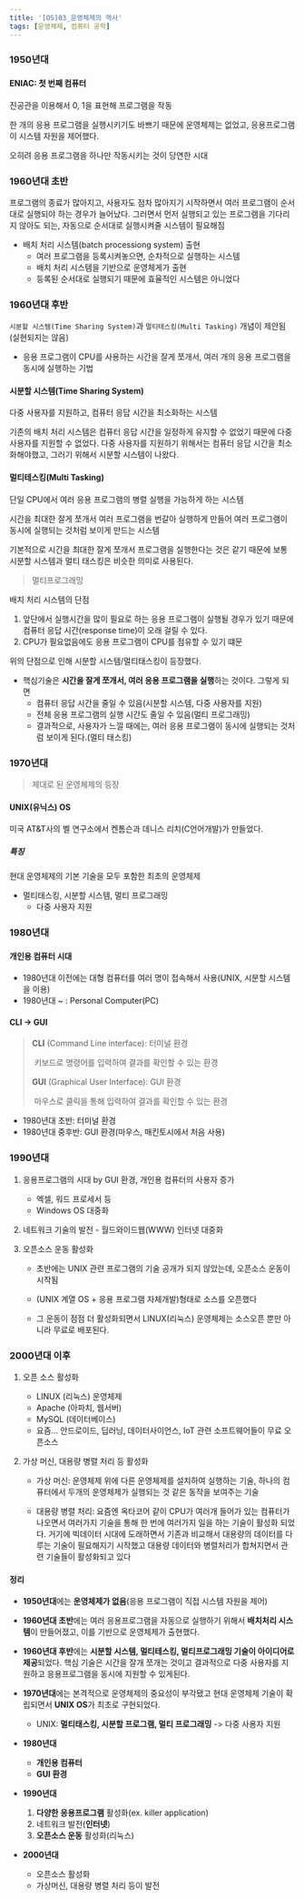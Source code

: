 ```yaml
---
title: '[OS]03_운영체제의 역사'
tags: [운영체제, 컴퓨터 공학]
---
```


### 1950년대

#### ENIAC: 첫 번째 컴퓨터

진공관을 이용해서 0, 1을 표현해 프로그램을 작동

한 개의 응용 프로그램을 실행시키기도 바쁘기 때문에 운영체제는 없었고, 응용프로그램이 시스템 자원을 제어했다.

오히려 응용 프로그램을 하나만 작동시키는 것이 당연한 시대

### 1960년대 초반

프로그램의 종료가 많아지고, 사용자도 점차 많아지기 시작하면서 여러 프로그램이 순서대로 실행되야 하는 경우가 늘어났다. 그러면서 먼저 실행되고 있는 프로그램을 기다리지 않아도 되는, 자동으로 순서대로 실행시켜줄 시스템이 필요해짐

- 배치 처리 시스템(batch processiong system) 출현
  - 여러 프로그램을 등록시켜놓으면, 순차적으로 실행하는 시스템
  - 배치 처리 시스템을 기반으로 운영체게가 출현
  - 등록된 순서대로 실행되기 때문에 효율적인 시스템은 아니었다

### 1960년대 후반

`시분할 시스템(Time Sharing System)`과 `멀티테스킹(Multi Tasking)` 개념이 제안됨(실현되지는 않음)

- 응용 프로그램이 CPU를 사용하는 시간을 잘게 쪼개서, 여러 개의 응용 프로그램을 동시에 실행하는 기법

#### 시분할 시스템(Time Sharing System)

다중 사용자를 지원하고, 컴퓨터 응답 시간을 최소화하는 시스템

기존의 배치 처리 시스템은 컴퓨터 응답 시간을 일정하게 유지할 수 없었기 때문에 다중 사용자를 지원할 수 없었다. 다중 사용자를 지원하기 위해서는 컴퓨터 응답 시간을 최소화해야했고, 그러기 위해서 시분할 시스템이 나왔다.

#### 멀티테스킹(Multi Tasking)

단일 CPU에서 여러 응용 프로그램의 병렬 실행을 가능하게 하는 시스템

시간을 최대한 잘게 쪼개서 여러 프로그램을 번갈아 실행하게 만들어 여러 프로그램이 동시에 실행되는 것처럼 보이게 만드는 시스템

기본적으로 시간을 최대한 잘게 쪼개서 프로그램을 실행한다는 것은 같기 때문에 보통 시분할 시스템과 멀티 태스킹은 비슷한 의미로 사용된다.

> 멀티프로그래밍

배치 처리 시스템의 단점

1. 앞단에서 실행시간을 많이 필요로 하는 응용 프로그램이 실행될 경우가 있기 때문에 컴퓨터 응답 시간(response time)이 오래 걸릴 수 있다.
2. CPU가 필요없음에도 응용 프로그램이 CPU를 점유할 수 있기 떄문

위의 단점으로 인해 시분할 시스템/멀티태스킹이 등장했다.

- 핵심기술은 **시간을 잘게 쪼개서, 여러 응용 프로그램을 실행**하는 것이다. 그렇게 되면
  - 컴퓨터 응답 시간을 줄일 수 있음(시분할 시스템, 다중 사용자를 지원)
  - 전체 응용 프로그램의 실행 시간도 줄일 수 있음(멀티 프로그래밍)
  - 결과적으로, 사용자가 느낄 때에는, 여러 응용 프로그램이 동시에 실행되는 것처럼 보이게 된다.(멀티 태스킹)

### 1970년대

> 제대로 된 운영체제의 등장

#### UNIX(유닉스) OS

미국 AT&T사의 벨 연구소에서 켄톰슨과 데니스 리치(C언어개발)가 만들었다.

##### 특징

현대 운영체제의 기본 기술을 모두 포함한 최초의 운영체제

- 멀티태스킹, 시분할 시스템, 멀티 프로그래밍
  - 다중 사용자 지원

### 1980년대

#### 개인용 컴퓨터 시대

- 1980년대 이전에는 대형 컴퓨터를 여러 명이 접속해서 사용(UNIX, 시분할 시스템을 이용)
- 1980년대 ~ : Personal Computer(PC)

#### CLI -> GUI

> **CLI** (Command Line interface): 터미널 환경
>
> ​ 키보드로 명령어를 입력하여 결과를 확인할 수 있는 환경
>
> **GUI** (Graphical User Interface): GUI 환경
>
> ​ 마우스로 클릭을 통해 입력하여 결과를 확인할 수 있는 환경

- 1980년대 초반: 터미널 환경
- 1980년대 중후반: GUI 환경(마우스, 매킨토시에서 처음 사용)

### 1990년대

1. 응용프로그램의 시대 by GUI 환경, 개인용 컴퓨터의 사용자 증가

   - 엑셀, 워드 프로세서 등
   - Windows OS 대중화

2. 네트워크 기술의 발전 - 월드와이드웹(WWW) 인터넷 대중화

3. 오픈소스 운동 활성화

   - 초반에는 UNIX 관련 프로그램의 기술 공개가 되지 않았는데, 오픈소스 운동이 시작됨

   - (UNIX 계열 OS + 응용 프로그램 자체개발)형태로 소스를 오픈했다
   - 그 운동이 점점 더 활성화되면서 LINUX(리눅스) 운영체제는 소스오픈 뿐만 아니라 무료로 배포된다.

### 2000년대 이후

1. 오픈 소스 활성화

   - LINUX (리눅스) 운영체제
   - Apache (아파치, 웹서버)
   - MySQL (데이터베이스)
   - 요즘... 안드로이드, 딥러닝, 데이터사이언스, IoT 관련 소프트웨어들이 무료 오픈소스

2. 가상 머신, 대용량 병렬 처리 등 활성화

   - 가상 머신: 운영체제 위에 다른 운영체제를 설치하여 실행하는 기술, 하나의 컴퓨터에서 두개의 운영체제가 실행되는 것 같은 동작을 보여주는 기술

   - 대용량 병렬 처리: 요즘엔 옥타코어 같이 CPU가 여러개 들어가 있는 컴퓨터가 나오면서 여러가지 기술을 통해 한 번에 여러가지 일을 하는 기술이 활성화 되었다. 거기에 빅데이터 시대에 도래하면서 기존과 비교해서 대용량의 데이터를 다루는 기술이 필요해지기 시작했고 대용량 데이터와 병렬처리가 합쳐지면서 관련 기술들이 활성화되고 있다

#### 정리

- **1950년대**에는 **운영체제가 없음**(응용 프로그램이 직접 시스템 자원을 제어)
- **1960년대 초반**에는 여러 응용프로그램을 자동으로 실행하기 위해서 **배치처리 시스템**이 만들어졌고, 이를 기반으로 운영체제가 출현했다.

- **1960년대 후반**에는 **시분할 시스템, 멀티테스킹, 멀티프로그래밍 기술이 아이디어로 제공**되었다. 핵심 기술은 시간을 잘개 쪼개는 것이고 결과적으로 다중 사용자를 지원하고 응용프로그램을 동시에 지원할 수 있게된다.
- **1970년대**에는 본격적으로 운영체제의 중요성이 부각됐고 현대 운영체제 기술이 확립되면서 **UNIX OS**가 최초로 구현되었다.
  - UNIX: **멀티태스킹, 시분할 프로그램, 멀티 프로그래밍** -> 다중 사용자 지원
- **1980년대**
  - **개인용 컴퓨터**
  - **GUI 환경**
- **1990년대**
  1. **다양한 응용프로그램** 활성화(ex. killer application)
  2. 네트워크 발전(**인터넷**)
  3. **오픈소스 운동** 활성화(리눅스)
- **2000년대**
  - 오픈소스 활성화
  - 가상머신, 대용량 병렬 처리 등이 발전
